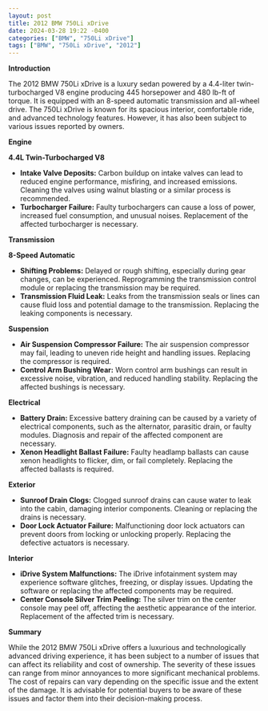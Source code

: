 ```yaml
---
layout: post
title: 2012 BMW 750Li xDrive
date: 2024-03-28 19:22 -0400
categories: ["BMW", "750Li xDrive"]
tags: ["BMW", "750Li xDrive", "2012"]
---
```

**Introduction**

The 2012 BMW 750Li xDrive is a luxury sedan powered by a 4.4-liter twin-turbocharged V8 engine producing 445 horsepower and 480 lb-ft of torque. It is equipped with an 8-speed automatic transmission and all-wheel drive. The 750Li xDrive is known for its spacious interior, comfortable ride, and advanced technology features. However, it has also been subject to various issues reported by owners.

**Engine**

**4.4L Twin-Turbocharged V8**

* **Intake Valve Deposits:** Carbon buildup on intake valves can lead to reduced engine performance, misfiring, and increased emissions. Cleaning the valves using walnut blasting or a similar process is recommended.
* **Turbocharger Failure:** Faulty turbochargers can cause a loss of power, increased fuel consumption, and unusual noises. Replacement of the affected turbocharger is necessary.

**Transmission**

**8-Speed Automatic**

* **Shifting Problems:** Delayed or rough shifting, especially during gear changes, can be experienced. Reprogramming the transmission control module or replacing the transmission may be required.
* **Transmission Fluid Leak:** Leaks from the transmission seals or lines can cause fluid loss and potential damage to the transmission. Replacing the leaking components is necessary.

**Suspension**

* **Air Suspension Compressor Failure:** The air suspension compressor may fail, leading to uneven ride height and handling issues. Replacing the compressor is required.
* **Control Arm Bushing Wear:** Worn control arm bushings can result in excessive noise, vibration, and reduced handling stability. Replacing the affected bushings is necessary.

**Electrical**

* **Battery Drain:** Excessive battery draining can be caused by a variety of electrical components, such as the alternator, parasitic drain, or faulty modules. Diagnosis and repair of the affected component are necessary.
* **Xenon Headlight Ballast Failure:** Faulty headlamp ballasts can cause xenon headlights to flicker, dim, or fail completely. Replacing the affected ballasts is required.

**Exterior**

* **Sunroof Drain Clogs:** Clogged sunroof drains can cause water to leak into the cabin, damaging interior components. Cleaning or replacing the drains is necessary.
* **Door Lock Actuator Failure:** Malfunctioning door lock actuators can prevent doors from locking or unlocking properly. Replacing the defective actuators is necessary.

**Interior**

* **iDrive System Malfunctions:** The iDrive infotainment system may experience software glitches, freezing, or display issues. Updating the software or replacing the affected components may be required.
* **Center Console Silver Trim Peeling:** The silver trim on the center console may peel off, affecting the aesthetic appearance of the interior. Replacement of the affected trim is necessary.

**Summary**

While the 2012 BMW 750Li xDrive offers a luxurious and technologically advanced driving experience, it has been subject to a number of issues that can affect its reliability and cost of ownership. The severity of these issues can range from minor annoyances to more significant mechanical problems. The cost of repairs can vary depending on the specific issue and the extent of the damage. It is advisable for potential buyers to be aware of these issues and factor them into their decision-making process.
